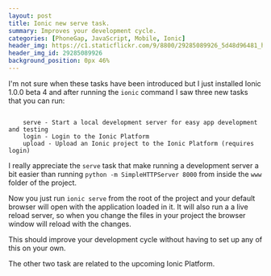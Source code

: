 ```yaml
---
layout: post
title: Ionic new serve task.
summary: Improves your development cycle.
categories: [PhoneGap, JavaScript, Mobile, Ionic]
header_img: https://c1.staticflickr.com/9/8800/29285089926_5d48d96481_h.jpg
header_img_id: 29285089926
background_position: 0px 46%
---
```


I'm not sure when these tasks have been introduced but I just installed Ionic 1.0.0 beta 4 and after running the `ionic` command I saw three new tasks that you can run:

```

    serve - Start a local development server for easy app development and testing
    login - Login to the Ionic Platform
    upload - Upload an Ionic project to the Ionic Platform (requires login)

```

I really appreciate the `serve` task that make running a development server a bit easier than running `python -m SimpleHTTPServer 8000` from inside the `www` folder of the project.

Now you just run `ionic serve` from the root of the project and your default browser will open with the application loaded in it. It will also run a a live reload server, so when you change the files in your project the browser window will reload with the changes.

This should improve your development cycle without having to set up any of this on your own.

The other two task are related to the upcoming Ionic Platform.

